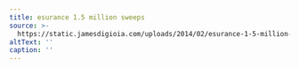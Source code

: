 ```yaml
---
title: esurance 1.5 million sweeps
source: >-
  https://static.jamesdigioia.com/uploads/2014/02/esurance-1-5-million-sweeps.jpg
altText: ''
caption: ''
---
```



